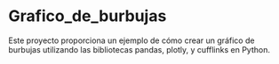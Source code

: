 # Grafico_de_burbujas
 Este proyecto proporciona un ejemplo de cómo crear un gráfico de burbujas utilizando las bibliotecas pandas, plotly, y cufflinks en Python.
